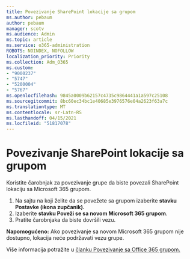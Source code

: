 ```yaml
---
title: Povezivanje SharePoint lokacije sa grupom
ms.author: pebaum
author: pebaum
manager: scotv
ms.audience: Admin
ms.topic: article
ms.service: o365-administration
ROBOTS: NOINDEX, NOFOLLOW
localization_priority: Priority
ms.collection: Adm_O365
ms.custom:
- "9000237"
- "5747"
- "5200004"
- "5767"
ms.openlocfilehash: 9845a0009b62157c4735c9864441a1a597c25108
ms.sourcegitcommit: 8bc60ec34bc1e40685e3976576e04a2623f63a7c
ms.translationtype: MT
ms.contentlocale: sr-Latn-RS
ms.lasthandoff: 04/15/2021
ms.locfileid: "51817078"
---
```

# <a name="connect-a-sharepoint-site-to-a-group"></a>Povezivanje SharePoint lokacije sa grupom

Koristite čarobnjak za povezivanje grupe da biste povezali SharePoint lokaciju sa Microsoft 365 grupom.

1. Na sajtu na koji želite da se povežete sa grupom izaberite **stavku Postavke (ikona zupčanik).**
2. Izaberite  **stavku Poveži se sa novom Microsoft 365 grupom**.
3. Pratite čarobnjaka da biste dovršili vezu.

**Napomogućeno:**  Ako povezivanje sa novom Microsoft 365 grupom nije dostupno, lokacija neće podržavati vezu grupe.

Više informacija potražite u [članku Povezivanje sa Office 365 grupom.](https://docs.microsoft.com/sharepoint/dev/transform/modernize-connect-to-office365-group)